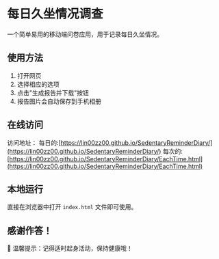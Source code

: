 # 每日久坐情况调查

一个简单易用的移动端问卷应用，用于记录每日久坐情况。

## 使用方法

1. 打开网页
2. 选择相应的选项
3. 点击"生成报告并下载"按钮
4. 报告图片会自动保存到手机相册

## 在线访问

访问地址：
每日的:[https://lin00zz00.github.io/SedentaryReminderDiary/](https://lin00zz00.github.io/SedentaryReminderDiary/)
每次的:[https://lin00zz00.github.io/SedentaryReminderDiary/EachTime.html](https://lin00zz00.github.io/SedentaryReminderDiary/EachTime.html)

## 本地运行

直接在浏览器中打开 `index.html` 文件即可使用。

## 感谢作答！

💝 温馨提示：记得适时起身活动，保持健康哦！